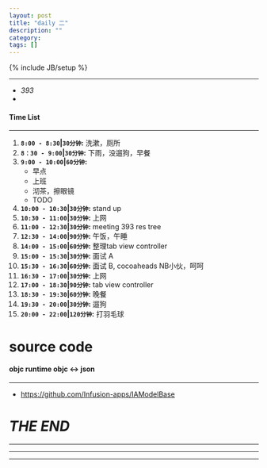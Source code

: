 ```yaml
---
layout: post
title: "daily 二"
description: ""
category: 
tags: []
---
```

{% include JB/setup %}
***
* *393*
* 

#### Time List
***
1. **`8:00 - 8:30`|`30分钟`:** 洗漱，厕所
2. **`8：30 - 9:00`|`30分钟`:** 下雨，没遛狗，早餐
3. **`9:00 - 10:00`|`60分钟`:** 
	* 早点
	* 上班
	* 沏茶，擦眼镜
	* TODO
5. **`10:00 - 10:30`|`30分钟`:** stand up
6. **`10:30 - 11:00`|`30分钟`:** 上网
7. **`11:00 - 12:30`|`30分钟`:** meeting 393 res tree
8. **`12:30 - 14:00`|`90分钟`:** 午饭，午睡
9. **`14:00 - 15:00`|`60分钟`:** 整理tab view controller
10. **`15:00 - 15:30`|`30分钟`:** 面试 A
11. **`15:30 - 16:30`|`60分钟`:** 面试 B, cocoaheads NB小伙，呵呵
12. **`16:30 - 17:00`|`30分钟`:** 上网
13. **`17:00 - 18:30`|`90分钟`:** tab view controller
14. **`18:30 - 19:30`|`60分钟`:** 晚餐
15. **`19:30 - 20:00`|`30分钟`:** 遛狗
16. **`20:00 - 22:00`|`120分钟`:** 打羽毛球

# source code
#### objc runtime objc <-> json
***
* https://github.com/Infusion-apps/IAModelBase

# *THE END*
***
***
***